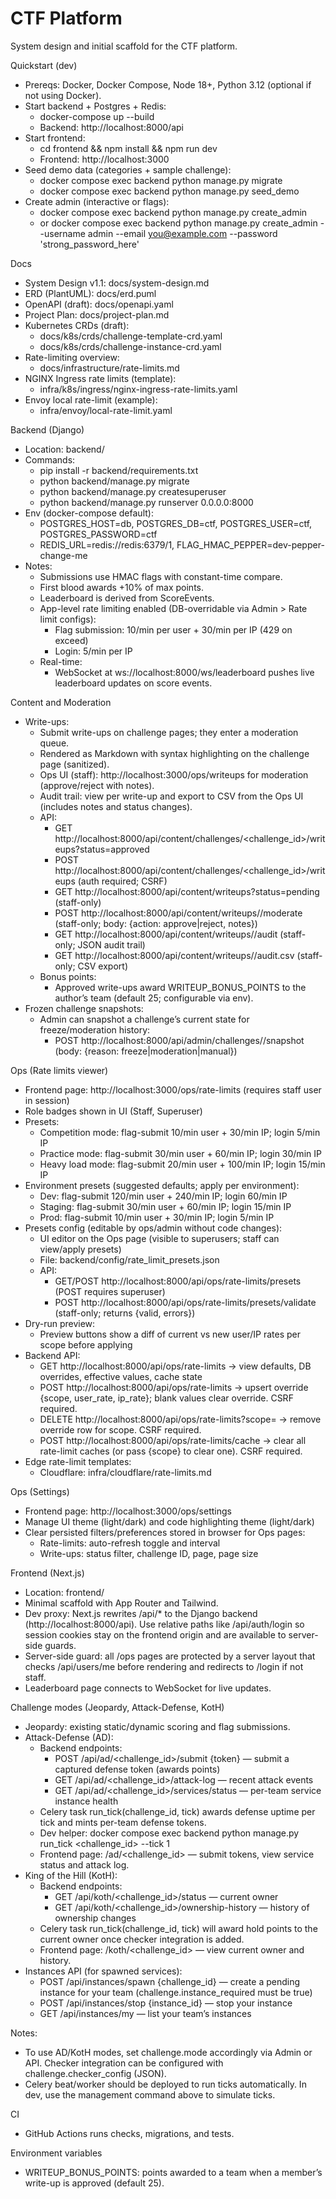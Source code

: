 # CTF Platform

System design and initial scaffold for the CTF platform.

Quickstart (dev)
- Prereqs: Docker, Docker Compose, Node 18+, Python 3.12 (optional if not using Docker).
- Start backend + Postgres + Redis:
  - docker-compose up --build
  - Backend: http://localhost:8000/api
- Start frontend:
  - cd frontend && npm install && npm run dev
  - Frontend: http://localhost:3000
- Seed demo data (categories + sample challenge):
  - docker compose exec backend python manage.py migrate
  - docker compose exec backend python manage.py seed_demo
- Create admin (interactive or flags):
  - docker compose exec backend python manage.py create_admin
  - or docker compose exec backend python manage.py create_admin --username admin --email you@example.com --password 'strong_password_here'

Docs
- System Design v1.1: docs/system-design.md
- ERD (PlantUML): docs/erd.puml
- OpenAPI (draft): docs/openapi.yaml
- Project Plan: docs/project-plan.md
- Kubernetes CRDs (draft):
  - docs/k8s/crds/challenge-template-crd.yaml
  - docs/k8s/crds/challenge-instance-crd.yaml
- Rate-limiting overview:
  - docs/infrastructure/rate-limits.md
- NGINX Ingress rate limits (template):
  - infra/k8s/ingress/nginx-ingress-rate-limits.yaml
- Envoy local rate-limit (example):
  - infra/envoy/local-rate-limit.yaml

Backend (Django)
- Location: backend/
- Commands:
  - pip install -r backend/requirements.txt
  - python backend/manage.py migrate
  - python backend/manage.py createsuperuser
  - python backend/manage.py runserver 0.0.0.0:8000
- Env (docker-compose default):
  - POSTGRES_HOST=db, POSTGRES_DB=ctf, POSTGRES_USER=ctf, POSTGRES_PASSWORD=ctf
  - REDIS_URL=redis://redis:6379/1, FLAG_HMAC_PEPPER=dev-pepper-change-me
- Notes:
  - Submissions use HMAC flags with constant-time compare.
  - First blood awards +10% of max points.
  - Leaderboard is derived from ScoreEvents.
  - App-level rate limiting enabled (DB-overridable via Admin > Rate limit configs):
    - Flag submission: 10/min per user + 30/min per IP (429 on exceed)
    - Login: 5/min per IP
  - Real-time:
    - WebSocket at ws://localhost:8000/ws/leaderboard pushes live leaderboard updates on score events.

Content and Moderation
- Write-ups:
  - Submit write-ups on challenge pages; they enter a moderation queue.
  - Rendered as Markdown with syntax highlighting on the challenge page (sanitized).
  - Ops UI (staff): http://localhost:3000/ops/writeups for moderation (approve/reject with notes).
  - Audit trail: view per write-up and export to CSV from the Ops UI (includes notes and status changes).
  - API:
    - GET http://localhost:8000/api/content/challenges/<challenge_id>/writeups?status=approved
    - POST http://localhost:8000/api/content/challenges/<challenge_id>/writeups (auth required; CSRF)
    - GET http://localhost:8000/api/content/writeups?status=pending (staff-only)
    - POST http://localhost:8000/api/content/writeups/<id>/moderate (staff-only; body: {action: approve|reject, notes})
    - GET http://localhost:8000/api/content/writeups/<id>/audit (staff-only; JSON audit trail)
    - GET http://localhost:8000/api/content/writeups/<id>/audit.csv (staff-only; CSV export)
  - Bonus points:
    - Approved write-ups award WRITEUP_BONUS_POINTS to the author’s team (default 25; configurable via env).
- Frozen challenge snapshots:
  - Admin can snapshot a challenge’s current state for freeze/moderation history:
    - POST http://localhost:8000/api/admin/challenges/<id>/snapshot (body: {reason: freeze|moderation|manual})

Ops (Rate limits viewer)
- Frontend page: http://localhost:3000/ops/rate-limits (requires staff user in session)
- Role badges shown in UI (Staff, Superuser)
- Presets:
  - Competition mode: flag-submit 10/min user + 30/min IP; login 5/min IP
  - Practice mode: flag-submit 30/min user + 60/min IP; login 30/min IP
  - Heavy load mode: flag-submit 20/min user + 100/min IP; login 15/min IP
- Environment presets (suggested defaults; apply per environment):
  - Dev: flag-submit 120/min user + 240/min IP; login 60/min IP
  - Staging: flag-submit 30/min user + 60/min IP; login 15/min IP
  - Prod: flag-submit 10/min user + 30/min IP; login 5/min IP
- Presets config (editable by ops/admin without code changes):
  - UI editor on the Ops page (visible to superusers; staff can view/apply presets)
  - File: backend/config/rate_limit_presets.json
  - API:
    - GET/POST http://localhost:8000/api/ops/rate-limits/presets (POST requires superuser)
    - POST http://localhost:8000/api/ops/rate-limits/presets/validate (staff-only; returns {valid, errors})
- Dry-run preview:
  - Preview buttons show a diff of current vs new user/IP rates per scope before applying
- Backend API:
  - GET http://localhost:8000/api/ops/rate-limits → view defaults, DB overrides, effective values, cache state
  - POST http://localhost:8000/api/ops/rate-limits → upsert override {scope, user_rate, ip_rate}; blank values clear override. CSRF required.
  - DELETE http://localhost:8000/api/ops/rate-limits?scope=<scope> → remove override row for scope. CSRF required.
  - POST http://localhost:8000/api/ops/rate-limits/cache → clear all rate-limit caches (or pass {scope} to clear one). CSRF required.
- Edge rate-limit templates:
  - Cloudflare: infra/cloudflare/rate-limits.md

Ops (Settings)
- Frontend page: http://localhost:3000/ops/settings
- Manage UI theme (light/dark) and code highlighting theme (light/dark)
- Clear persisted filters/preferences stored in browser for Ops pages:
  - Rate-limits: auto-refresh toggle and interval
  - Write-ups: status filter, challenge ID, page, page size

Frontend (Next.js)
- Location: frontend/
- Minimal scaffold with App Router and Tailwind.
- Dev proxy: Next.js rewrites /api/* to the Django backend (http://localhost:8000/api). Use relative paths like /api/auth/login so session cookies stay on the frontend origin and are available to server-side guards.
- Server-side guard: all /ops pages are protected by a server layout that checks /api/users/me before rendering and redirects to /login if not staff.
- Leaderboard page connects to WebSocket for live updates.

Challenge modes (Jeopardy, Attack-Defense, KotH)
- Jeopardy: existing static/dynamic scoring and flag submissions.
- Attack-Defense (AD):
  - Backend endpoints:
    - POST /api/ad/<challenge_id>/submit {token} — submit a captured defense token (awards points)
    - GET /api/ad/<challenge_id>/attack-log — recent attack events
    - GET /api/ad/<challenge_id>/services/status — per-team service instance health
  - Celery task run_tick(challenge_id, tick) awards defense uptime per tick and mints per-team defense tokens.
  - Dev helper: docker compose exec backend python manage.py run_tick <challenge_id> --tick 1
  - Frontend page: /ad/<challenge_id> — submit tokens, view service status and attack log.
- King of the Hill (KotH):
  - Backend endpoints:
    - GET /api/koth/<challenge_id>/status — current owner
    - GET /api/koth/<challenge_id>/ownership-history — history of ownership changes
  - Celery task run_tick(challenge_id, tick) will award hold points to the current owner once checker integration is added.
  - Frontend page: /koth/<challenge_id> — view current owner and history.
- Instances API (for spawned services):
  - POST /api/instances/spawn {challenge_id} — create a pending instance for your team (challenge.instance_required must be true)
  - POST /api/instances/stop {instance_id} — stop your instance
  - GET /api/instances/my — list your team’s instances

Notes:
- To use AD/KotH modes, set challenge.mode accordingly via Admin or API. Checker integration can be configured with challenge.checker_config (JSON).
- Celery beat/worker should be deployed to run ticks automatically. In dev, use the management command above to simulate ticks.

CI
- GitHub Actions runs checks, migrations, and tests.

Environment variables
- WRITEUP_BONUS_POINTS: points awarded to a team when a member’s write-up is approved (default 25).